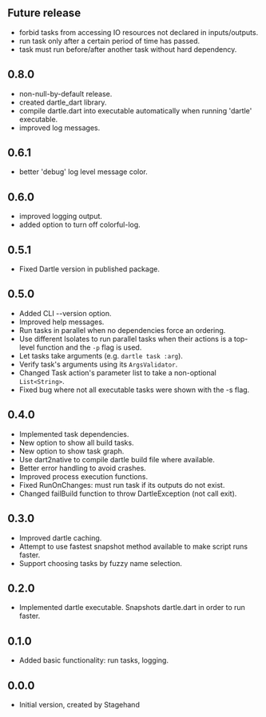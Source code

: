 ## Future release

- forbid tasks from accessing IO resources not declared in inputs/outputs.
- run task only after a certain period of time has passed.
- task must run before/after another task without hard dependency.

## 0.8.0

- non-null-by-default release.
- created dartle_dart library.
- compile dartle.dart into executable automatically when running 'dartle' executable.
- improved log messages.

## 0.6.1

- better 'debug' log level message color.

## 0.6.0

- improved logging output.
- added option to turn off colorful-log.

## 0.5.1

- Fixed Dartle version in published package.

## 0.5.0

- Added CLI --version option.
- Improved help messages.
- Run tasks in parallel when no dependencies force an ordering.
- Use different Isolates to run parallel tasks when their actions is a top-level function and the `-p` flag is used.
- Let tasks take arguments (e.g. `dartle task :arg`).
- Verify task's arguments using its `ArgsValidator`.
- Changed Task action's parameter list to take a non-optional `List<String>`.
- Fixed bug where not all executable tasks were shown with the -s flag.

## 0.4.0

- Implemented task dependencies.
- New option to show all build tasks.
- New option to show task graph.
- Use dart2native to compile dartle build file where available.
- Better error handling to avoid crashes.
- Improved process execution functions.
- Fixed RunOnChanges: must run task if its outputs do not exist.
- Changed failBuild function to throw DartleException (not call exit).

## 0.3.0

- Improved dartle caching.
- Attempt to use fastest snapshot method available to make script runs faster.
- Support choosing tasks by fuzzy name selection.

## 0.2.0

- Implemented dartle executable. Snapshots dartle.dart in order to run faster.

## 0.1.0

- Added basic functionality: run tasks, logging.

## 0.0.0

- Initial version, created by Stagehand
